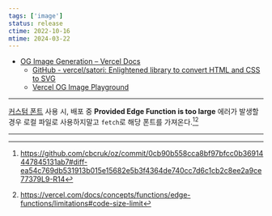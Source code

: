 ```yaml
---
tags: ['image']
status: release
ctime: 2022-10-16
mtime: 2024-03-22
---
```


- [OG Image Generation – Vercel Docs](https://vercel.com/docs/concepts/functions/edge-functions/og-image-generation)
  - [GitHub - vercel/satori: Enlightened library to convert HTML and CSS to SVG](https://github.com/vercel/satori#documentation)
  - [Vercel OG Image Playground](https://og-playground.vercel.app/)

---

[커스텀 폰트](https://vercel.com/docs/concepts/functions/edge-functions/og-image-examples#using-a-custom-font) 사용 시, 배포 중 **Provided Edge Function is too large** 에러가 발생할 경우 로컬 파일로 사용하지말고 `fetch`로 해당 폰트를 가져온다.[^214-1][^214-2]

---

[^214-1]: https://github.com/cbcruk/oz/commit/0cb90b558cca8bf97bfcc0b36914447845131ab7#diff-ea54c769db531913b015e15682e5b3f4364de740cc7d6c1cb2c8ee2a9ce77379L9-R14
[^214-2]: https://vercel.com/docs/concepts/functions/edge-functions/limitations#code-size-limit
